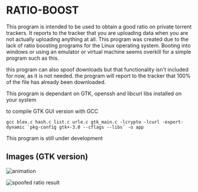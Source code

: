 
# RATIO-BOOST

This program is intended to be used to obtain a good ratio on private torrent trackers.
It reports to the tracker that you are uploading data when you are not actually uploading anything at all.
This program was created due to the lack of ratio boosting programs for the Linux operating system. Booting into windows or using
an emulator or virtual machine seems overkill for a simple program such as this.

this program can also spoof downloads but that functionality isn't included for now, as it is not needed. the program will report to the tracker
that 100% of the file has already been downloaded.

This program is dependant on GTK, openssh and libcurl libs installed on your system

to compile GTK GUI version with GCC

    gcc blex.c hash.c list.c urle.c gtk_main.c -lcrypto -lcurl -export-dynamic `pkg-config gtk+-3.0 --cflags --libs` -o app

This program is still under development

## Images (GTK version)
![animation](https://i.imgur.com/uY6znXG.gif)

![spoofed ratio result](https://i.imgur.com/ApvQTT2.png)


